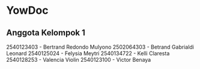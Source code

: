 # YowDoc

## Anggota Kelompok 1

2540123403 - Bertrand Redondo Mulyono
2502064303 - Betrand Gabrialdi Leonard
2540125024 - Felysia Meytri
2540134722 - Kelli Claresta
2540128253 - Valencia Violin
2540123100 - Victor Benaya

